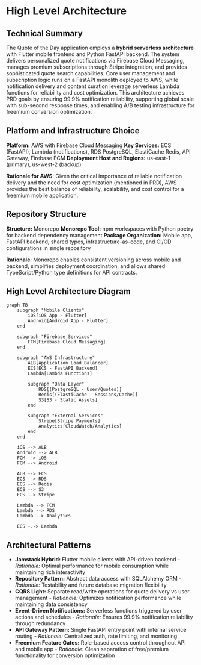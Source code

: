 # High Level Architecture

## Technical Summary

The Quote of the Day application employs a **hybrid serverless architecture** with Flutter mobile frontend and Python FastAPI backend. The system delivers personalized quote notifications via Firebase Cloud Messaging, manages premium subscriptions through Stripe integration, and provides sophisticated quote search capabilities. Core user management and subscription logic runs on a FastAPI monolith deployed to AWS, while notification delivery and content curation leverage serverless Lambda functions for reliability and cost optimization. This architecture achieves PRD goals by ensuring 99.9% notification reliability, supporting global scale with sub-second response times, and enabling A/B testing infrastructure for freemium conversion optimization.

## Platform and Infrastructure Choice

**Platform:** AWS with Firebase Cloud Messaging
**Key Services:** ECS (FastAPI), Lambda (notifications), RDS PostgreSQL, ElastiCache Redis, API Gateway, Firebase FCM
**Deployment Host and Regions:** us-east-1 (primary), us-west-2 (backup)

**Rationale for AWS**: Given the critical importance of reliable notification delivery and the need for cost optimization (mentioned in PRD), AWS provides the best balance of reliability, scalability, and cost control for a freemium mobile application.

## Repository Structure

**Structure:** Monorepo
**Monorepo Tool:** npm workspaces with Python poetry for backend dependency management
**Package Organization:** Mobile app, FastAPI backend, shared types, infrastructure-as-code, and CI/CD configurations in single repository

**Rationale**: Monorepo enables consistent versioning across mobile and backend, simplifies deployment coordination, and allows shared TypeScript/Python type definitions for API contracts.

## High Level Architecture Diagram

```mermaid
graph TB
    subgraph "Mobile Clients"
        iOS[iOS App - Flutter]
        Android[Android App - Flutter]
    end

    subgraph "Firebase Services"
        FCM[Firebase Cloud Messaging]
    end

    subgraph "AWS Infrastructure"
        ALB[Application Load Balancer]
        ECS[ECS - FastAPI Backend]
        Lambda[Lambda Functions]

        subgraph "Data Layer"
            RDS[(PostgreSQL - User/Quotes)]
            Redis[(ElastiCache - Sessions/Cache)]
            S3[S3 - Static Assets]
        end

        subgraph "External Services"
            Stripe[Stripe Payments]
            Analytics[CloudWatch/Analytics]
        end
    end

    iOS --> ALB
    Android --> ALB
    FCM --> iOS
    FCM --> Android

    ALB --> ECS
    ECS --> RDS
    ECS --> Redis
    ECS --> S3
    ECS --> Stripe

    Lambda --> FCM
    Lambda --> RDS
    Lambda --> Analytics

    ECS -.-> Lambda
```

## Architectural Patterns

- **Jamstack Hybrid:** Flutter mobile clients with API-driven backend - _Rationale:_ Optimal performance for mobile consumption while maintaining rich interactivity
- **Repository Pattern:** Abstract data access with SQLAlchemy ORM - _Rationale:_ Testability and future database migration flexibility
- **CQRS Light:** Separate read/write operations for quote delivery vs user management - _Rationale:_ Optimizes notification performance while maintaining data consistency
- **Event-Driven Notifications:** Serverless functions triggered by user actions and schedules - _Rationale:_ Ensures 99.9% notification reliability through redundancy
- **API Gateway Pattern:** Single FastAPI entry point with internal service routing - _Rationale:_ Centralized auth, rate limiting, and monitoring
- **Freemium Feature Gates:** Role-based access control throughout API and mobile app - _Rationale:_ Clean separation of free/premium functionality for conversion optimization
